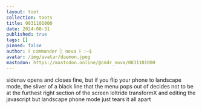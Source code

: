 ```yaml
---
layout: toot
collection: toots
title: 0831101000
date: 2024-08-31
published: true
tags: []
pinned: false
author: ⸸ commander ░ nova ⸸ :~$
avatar: /img/avatar/daemon.jpeg
mastodon: https://mastodon.online/@cmdr_nova/0831101000
---
```


sidenav opens and closes fine, but if you flip your phone to landscape mode, the sliver of a black line that the menu pops out of decides not to be at the furthest right section of the screen loltride transformX and editing the javascript but landscape phone mode just tears it all apart
